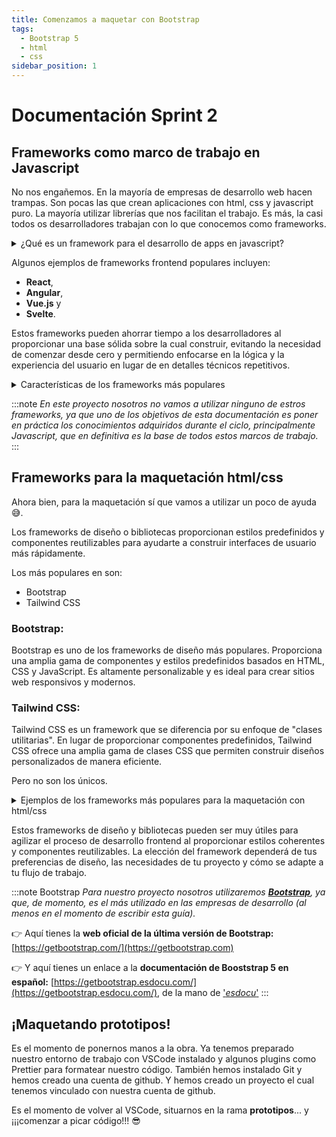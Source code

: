 ```yaml
---
title: Comenzamos a maquetar con Bootstrap
tags:
  - Bootstrap 5
  - html
  - css
sidebar_position: 1
---
```


# Documentación Sprint 2
## Frameworks como marco de trabajo en Javascript
No nos engañemos. En la mayoría de empresas de desarrollo web hacen trampas. Son pocas las que crean aplicaciones con html, css y javascript puro. La mayoría utilizar librerías que nos facilitan el trabajo. Es más, la casi todos os desarrolladores trabajan con lo que conocemos como frameworks.

<details>
<summary>¿Qué es un framework para el desarrollo de apps en javascript?</summary>
Un framework para el desarrollo frontend es una estructura o conjunto de herramientas predefinidas diseñadas para facilitar y agilizar la creación de interfaces de usuario interactivas y atractivas en aplicaciones web. 

Estos frameworks proporcionan una base sólida de código, patrones de diseño y **componentes reutilizables** que permiten a los desarrolladores construir interfaces de usuario de manera más eficiente y coherente.

Las características comunes de los frameworks de desarrollo frontend incluyen:

- Componentización: Los frameworks frontend generalmente promueven la creación de componentes reutilizables. Los componentes son piezas de interfaz de usuario autónomas y autocontenidas que pueden ser combinadas y reutilizadas en toda la aplicación.

- Gestión de estados: Muchos frameworks ofrecen soluciones para gestionar el estado de la aplicación, lo que permite manejar la lógica y la interacción de manera organizada y escalable.

- Enrutamiento: Los frameworks suelen proporcionar herramientas para administrar el enrutamiento en aplicaciones de una sola página (SPA) y asegurar que las diferentes partes de la interfaz de usuario se muestren correctamente en función de la URL actual.

- Interacción y dinamismo: Estos frameworks a menudo incluyen funcionalidades para manejar interacciones en tiempo real, animaciones y actualizaciones dinámicas en la interfaz de usuario.

- Compatibilidad con dispositivos: Muchos frameworks se centran en la creación de aplicaciones web receptivas que funcionen en una variedad de dispositivos y tamaños de pantalla.

- Optimización de rendimiento: Los frameworks suelen incorporar optimizaciones de rendimiento, como el uso de un Virtual DOM (en el caso de React) para reducir la cantidad de actualizaciones de la interfaz de usuario y mejorar la velocidad de respuesta.

- Herramientas de desarrollo: Muchos frameworks vienen con herramientas y utilidades que facilitan la depuración, la prueba y la optimización del código.

</details>

Algunos ejemplos de frameworks frontend populares incluyen:
- **React**, 
- **Angular**, 
- **Vue.js** y 
- **Svelte**. 

Estos frameworks pueden ahorrar tiempo a los desarrolladores al proporcionar una base sólida sobre la cual construir, evitando la necesidad de comenzar desde cero y permitiendo enfocarse en la lógica y la experiencia del usuario en lugar de en detalles técnicos repetitivos.

<details>
<summary>Características de los frameworks más populares</summary>

- Angular:
Desarrollado por Google, Angular es un framework frontend basado en TypeScript. Ofrece una estructura sólida para construir aplicaciones web complejas y dinámicas. Utiliza el enfoque de Componentes para desarrollar la interfaz de usuario y proporciona características como enrutamiento, gestión de estados y comunicación con servidores.

- React:
Creado por Facebook, React es un framework frontend basado en JavaScript. Se centra en la construcción de interfaces de usuario reactivas y componentes reutilizables. Utiliza un modelo de Virtual DOM para mejorar el rendimiento al actualizar solo las partes necesarias de la interfaz de usuario.

- Vue.js:
Vue.js es un framework frontend basado en JavaScript que se destaca por su enfoque progresivo y su facilidad de aprendizaje. Permite construir interfaces de usuario interactivas mediante el uso de componentes. Vue.js también ofrece opciones para enrutamiento, gestión de estados y complementos.

- Svelte:
Svelte es un framework frontend basado en JavaScript que se diferencia por su enfoque en la compilación. En lugar de interpretar el código en tiempo de ejecución, Svelte compila el código en JavaScript optimizado durante la construcción. Esto puede llevar a un rendimiento más rápido en comparación con otros frameworks.

</details>

:::note 
*En este proyecto nosotros no vamos a utilizar ninguno de estros frameworks, ya que uno de los objetivos de esta documentación es poner en práctica los conocimientos adquiridos durante el ciclo, principalmente Javascript, que en definitiva es la base de todos estos marcos de trabajo.*
:::

## Frameworks para la maquetación html/css
Ahora bien, para la maquetación sí que vamos a utilizar un poco de ayuda 😅.

Los frameworks de diseño o bibliotecas proporcionan estilos predefinidos y componentes reutilizables para ayudarte a construir interfaces de usuario más rápidamente. 

Los más populares en son: 
- Bootstrap
- Tailwind CSS

### Bootstrap:
Bootstrap es uno de los frameworks de diseño más populares. Proporciona una amplia gama de componentes y estilos predefinidos basados en HTML, CSS y JavaScript. Es altamente personalizable y es ideal para crear sitios web responsivos y modernos.

### Tailwind CSS:
Tailwind CSS es un framework que se diferencia por su enfoque de "clases utilitarias". En lugar de proporcionar componentes predefinidos, Tailwind CSS ofrece una amplia gama de clases CSS que permiten construir diseños personalizados de manera eficiente.

Pero no son los únicos. 

<details>
<summary>Ejemplos de los frameworks más populares para la maquetación con html/css</summary>

- Bootstrap:
Bootstrap es uno de los frameworks de diseño más populares. Proporciona una amplia gama de componentes y estilos predefinidos basados en HTML, CSS y JavaScript. Es altamente personalizable y es ideal para crear sitios web responsivos y modernos.

- Tailwind CSS:
Tailwind CSS es un framework que se diferencia por su enfoque de "clases utilitarias". En lugar de proporcionar componentes predefinidos, Tailwind CSS ofrece una amplia gama de clases CSS que permiten construir diseños personalizados de manera eficiente.

- Foundation:
Foundation es otro framework de diseño que ofrece componentes y estilos reutilizables para crear interfaces de usuario receptivas y atractivas. Viene con una variedad de plantillas y opciones de diseño que facilitan la creación de sitios web adaptables.

- Bulma:
Bulma es un framework CSS que se enfoca en ser simple y modular. Utiliza una estructura basada en clases CSS para crear diseños flexibles y receptivos. Bulma también es conocido por su estilo limpio y moderno.

- Semantic UI:
Semantic UI es un framework que se centra en la semántica y la claridad en el código. Proporciona una serie de componentes predefinidos que siguen convenciones semánticas, lo que facilita la creación de interfaces coherentes y fáciles de entender.

- Materialize CSS:
Materialize CSS está basado en los principios de diseño de Material Design de Google. Proporciona componentes y estilos que siguen estas directrices, lo que resulta en una apariencia moderna y coherente en las aplicaciones web.

- UIKit:
UIKit es un framework CSS que se enfoca en la creación de interfaces de usuario limpias y modernas. Proporciona una amplia gama de componentes y estilos, junto con una estructura modular que facilita la personalización.

</details>



Estos frameworks de diseño y bibliotecas pueden ser muy útiles para agilizar el proceso de desarrollo frontend al proporcionar estilos coherentes y componentes reutilizables. La elección del framework dependerá de tus preferencias de diseño, las necesidades de tu proyecto y cómo se adapte a tu flujo de trabajo. 

:::note Bootstrap
*Para nuestro proyecto nosotros utilizaremos **[Bootstrap](https://getbootstrap.com/)**, ya que, de momento, es el más utilizado en las empresas de desarrollo (al menos en el momento de escribir esta guía).*

👉 Aquí tienes la **web oficial de la última versión de Bootstrap:** [https://getbootstrap.com/](https://getbootstrap.com)

👉 Y aquí tienes un enlace a la **documentación de Booststrap 5 en español:** [https://getbootstrap.esdocu.com/](https://getbootstrap.esdocu.com/), de la mano de ['*esdocu*'](https://esdocu.com/) 
:::

## ¡Maquetando prototipos!

Es el momento de ponernos manos a la obra.
Ya tenemos preparado nuestro entorno de trabajo con VSCode instalado y algunos plugins como Prettier para formatear nuestro código.
También hemos instalado Git y hemos creado una cuenta de github.
Y hemos creado un proyecto el cual tenemos vinculado con nuestra cuenta de github.

Es el momento de volver al VSCode, situarnos en la rama **prototipos**... y ¡¡¡comenzar a picar código!!! 😎
